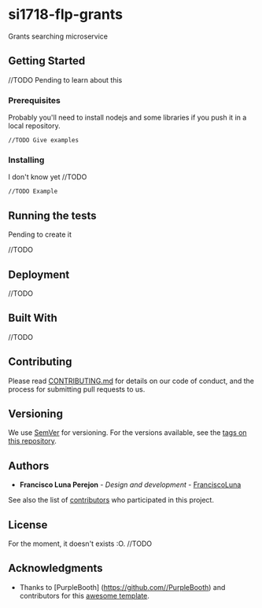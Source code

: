 # si1718-flp-grants

Grants searching microservice 

## Getting Started

//TODO
Pending to learn about this

### Prerequisites

Probably you'll need to install nodejs and some libraries if you push it in a local repository.

```
//TODO Give examples
```

### Installing

I don't know yet
//TODO 

```
//TODO Example
```

## Running the tests

Pending to create it

//TODO 

## Deployment

//TODO

## Built With

//TODO

## Contributing

Please read [CONTRIBUTING.md](https://gist.github.com/PurpleBooth/b24679402957c63ec426) for details on our code of conduct, and the process for submitting pull requests to us.

## Versioning

We use [SemVer](http://semver.org/) for versioning. For the versions available, see the [tags on this repository](https://github.com/your/project/tags). 

## Authors

* **Francisco Luna Perejon** - *Design and development* - [FranciscoLuna](https://github.com//FranciscoLuna)

See also the list of [contributors](https://github.com/si1718/si1718-flp-grants/contributors) who participated in this project.

## License

For the moment, it doesn't exists :O.
//TODO

## Acknowledgments

* Thanks to [PurpleBooth] (https://github.com//PurpleBooth) and contributors for this [awesome template](https://gist.github.com/PurpleBooth/109311bb0361f32d87a2#file-readme-template-md).
